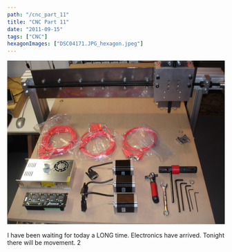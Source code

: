 ```yaml
---
path: "/cnc_part_11"
title: "CNC Part 11"
date: "2011-09-15"
tags: ["CNC"]
hexagonImages: ["DSC04171.JPG_hexagon.jpeg"]
---
```


 [![](DSC04171.JPG)](DSC04171.JPG)

I have been waiting for today a LONG time. Electronics have arrived. Tonight there will be movement. 2 
  <!---
  <div class="field field-type-filefield field-field-images" xmlns="http://www.w3.org/1999/xhtml">
      
    <div class="field-items">
            <div class="field-item odd">
                    <a href="http://www.beigerecords.com/joe-old/sites/default/files/DSC04171.JPG" class="imagecache imagecache-square_thumbnail imagecache-imagelink imagecache-square_thumbnail_imagelink"><img src="http://www.beigerecords.com/joe-old/sites/default/files/imagecache/square_thumbnail/DSC04171.JPG" alt="" title="" width="300" height="300" class="imagecache imagecache-square_thumbnail"/></a>        </div>
        </div>
</div> 
I have been waiting for today a LONG time. Electronics have arrived. Tonight there will be movement. 2
  --->